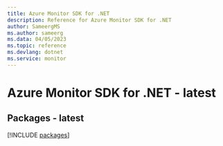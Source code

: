 ```yaml
---
title: Azure Monitor SDK for .NET
description: Reference for Azure Monitor SDK for .NET
author: SameergMS
ms.author: sameerg
ms.data: 04/05/2023
ms.topic: reference
ms.devlang: dotnet
ms.service: monitor
---
```

# Azure Monitor SDK for .NET - latest
## Packages - latest
[!INCLUDE [packages](monitor-index.md)]